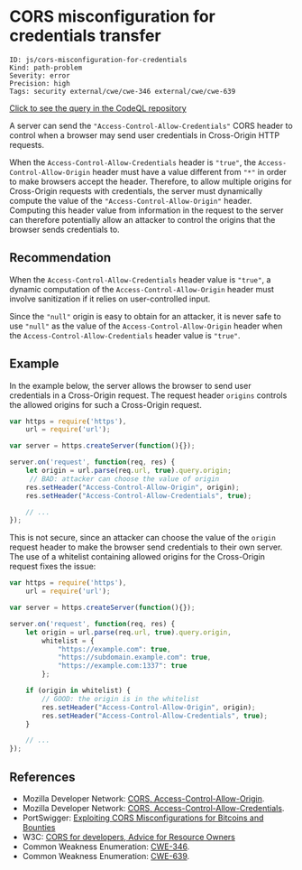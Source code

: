 # CORS misconfiguration for credentials transfer

```
ID: js/cors-misconfiguration-for-credentials
Kind: path-problem
Severity: error
Precision: high
Tags: security external/cwe/cwe-346 external/cwe/cwe-639

```
[Click to see the query in the CodeQL repository](https://github.com/github/codeql/tree/main/javascript/ql/src/Security/CWE-346/CorsMisconfigurationForCredentials.ql)

A server can send the `"Access-Control-Allow-Credentials"` CORS header to control when a browser may send user credentials in Cross-Origin HTTP requests.

When the `Access-Control-Allow-Credentials` header is `"true"`, the `Access-Control-Allow-Origin` header must have a value different from `"*"` in order to make browsers accept the header. Therefore, to allow multiple origins for Cross-Origin requests with credentials, the server must dynamically compute the value of the `"Access-Control-Allow-Origin"` header. Computing this header value from information in the request to the server can therefore potentially allow an attacker to control the origins that the browser sends credentials to.


## Recommendation
When the `Access-Control-Allow-Credentials` header value is `"true"`, a dynamic computation of the `Access-Control-Allow-Origin` header must involve sanitization if it relies on user-controlled input.

Since the `"null"` origin is easy to obtain for an attacker, it is never safe to use `"null"` as the value of the `Access-Control-Allow-Origin` header when the `Access-Control-Allow-Credentials` header value is `"true"`.


## Example
In the example below, the server allows the browser to send user credentials in a Cross-Origin request. The request header `origins` controls the allowed origins for such a Cross-Origin request.


```javascript
var https = require('https'),
    url = require('url');

var server = https.createServer(function(){});

server.on('request', function(req, res) {
    let origin = url.parse(req.url, true).query.origin;
     // BAD: attacker can choose the value of origin
    res.setHeader("Access-Control-Allow-Origin", origin);
    res.setHeader("Access-Control-Allow-Credentials", true);

    // ...
});

```
This is not secure, since an attacker can choose the value of the `origin` request header to make the browser send credentials to their own server. The use of a whitelist containing allowed origins for the Cross-Origin request fixes the issue:


```javascript
var https = require('https'),
    url = require('url');

var server = https.createServer(function(){});

server.on('request', function(req, res) {
    let origin = url.parse(req.url, true).query.origin,
        whitelist = {
            "https://example.com": true,
            "https://subdomain.example.com": true,
            "https://example.com:1337": true
        };

    if (origin in whitelist) {
        // GOOD: the origin is in the whitelist
        res.setHeader("Access-Control-Allow-Origin", origin);
        res.setHeader("Access-Control-Allow-Credentials", true);
    }

    // ...
});

```

## References
* Mozilla Developer Network: [CORS, Access-Control-Allow-Origin](https://developer.mozilla.org/en-US/docs/Web/HTTP/Headers/Access-Control-Allow-Origin).
* Mozilla Developer Network: [CORS, Access-Control-Allow-Credentials](https://developer.mozilla.org/en-US/docs/Web/HTTP/Headers/Access-Control-Allow-Credentials).
* PortSwigger: [Exploiting CORS Misconfigurations for Bitcoins and Bounties](http://blog.portswigger.net/2016/10/exploiting-cors-misconfigurations-for.html)
* W3C: [CORS for developers, Advice for Resource Owners](https://w3c.github.io/webappsec-cors-for-developers/#resources)
* Common Weakness Enumeration: [CWE-346](https://cwe.mitre.org/data/definitions/346.html).
* Common Weakness Enumeration: [CWE-639](https://cwe.mitre.org/data/definitions/639.html).